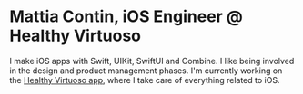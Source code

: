 # Mattia Contin, iOS Engineer @ Healthy Virtuoso

I make iOS apps with Swift, UIKit, SwiftUI and Combine. I like being involved in the design and product management phases.
I'm currently working on the [Healthy Virtuoso app](https://apps.apple.com/it/app/virtuoso/id1360308223), where I take care of everything related to iOS.
